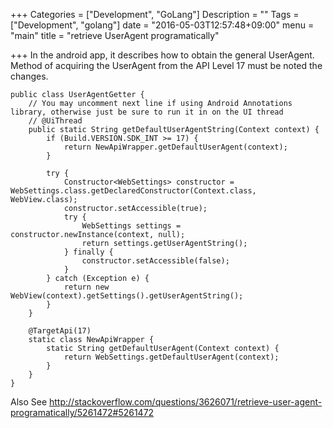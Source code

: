 +++
Categories = ["Development", "GoLang"]
Description = ""
Tags = ["Development", "golang"]
date = "2016-05-03T12:57:48+09:00"
menu = "main"
title = "retrieve UserAgent programatically"

+++
In the android app, it describes how to obtain the general UserAgent.
Method of acquiring the UserAgent from the API Level 17 must be noted the changes.

```
public class UserAgentGetter {
    // You may uncomment next line if using Android Annotations library, otherwise just be sure to run it in on the UI thread
    // @UiThread 
    public static String getDefaultUserAgentString(Context context) {
        if (Build.VERSION.SDK_INT >= 17) {
            return NewApiWrapper.getDefaultUserAgent(context);
        }
    
        try {
            Constructor<WebSettings> constructor = WebSettings.class.getDeclaredConstructor(Context.class, WebView.class);
            constructor.setAccessible(true);
            try {
                WebSettings settings = constructor.newInstance(context, null);
                return settings.getUserAgentString();
            } finally {
                constructor.setAccessible(false);
            }
        } catch (Exception e) {
            return new WebView(context).getSettings().getUserAgentString();
        }
    }
    
    @TargetApi(17)
    static class NewApiWrapper {
        static String getDefaultUserAgent(Context context) {
            return WebSettings.getDefaultUserAgent(context);
        }
    }
}
```

Also See
http://stackoverflow.com/questions/3626071/retrieve-user-agent-programatically/5261472#5261472
